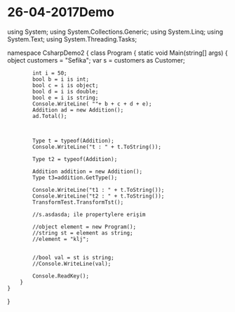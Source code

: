 # 26-04-2017Demo

using System;
using System.Collections.Generic;
using System.Linq;
using System.Text;
using System.Threading.Tasks;

namespace CsharpDemo2
{
    class Program
    {
        static void Main(string[] args)
        {
            object customers = "Sefika";
            var s = customers as Customer;

            int i = 50;
            bool b = i is int;
            bool c = i is object;
            bool d = i is double;
            bool e = i is string;
            Console.WriteLine( ""+ b + c + d + e);
            Addition ad = new Addition();
            ad.Total();



            Type t = typeof(Addition);
            Console.WriteLine("t : " + t.ToString());

            Type t2 = typeof(Addition);

            Addition addition = new Addition();
            Type t3=addition.GetType();

            Console.WriteLine("t1 : " + t.ToString());
            Console.WriteLine("t2 : " + t.ToString());
            TransformTest.TransformTst();

            //s.asdasda; ile propertylere erişim

            //object element = new Program();
            //string st = element as string;
            //element = "klj";


            //bool val = st is string;
            //Console.WriteLine(val);

            Console.ReadKey();
        }
    }
}
